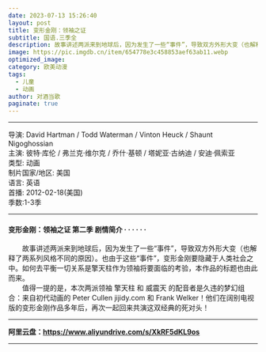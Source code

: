 ```yaml
---
date: 2023-07-13 15:26:40
layout: post
title: 变形金刚：领袖之证
subtitle: 国语.三季全
description: 故事讲述两派来到地球后，因为发生了一些“事件”，导致双方外形大变（也解释了两系列风格不同的原因）。也由于这些“事件”，变形金刚要隐藏于人类社会之中...
image: https://pic.imgdb.cn/item/654778e3c458853aef63ab11.webp
optimized_image: 
category: 欧美动漫
tags:
  - 儿童
  - 动画
author: 对酒当歌
paginate: true
---
```


---

导演: David Hartman / Todd Waterman / Vinton Heuck / Shaunt Nigoghossian  
主演: 彼特·库伦 / 弗兰克·维尔克 / 乔什·基顿 / 塔妮亚·古纳迪 / 安迪·佩索亚  
类型: 动画  
制片国家/地区: 美国  
语言: 英语  
首播: 2012-02-18(美国)  
季数:1-3季  

---

#### 变形金刚：领袖之证 第二季 剧情简介 · · · · · ·

　　故事讲述两派来到地球后，因为发生了一些“事件”，导致双方外形大变（也解释了两系列风格不同的原因）。也由于这些“事件”，变形金刚要隐藏于人类社会之中。如何去平衡一切关系是擎天柱作为领袖将要面临的考验，本作品的标题也由此而来。  
　　值得一提的是，本次两派领袖 擎天柱 和 威震天 的配音者是久违的梦幻组合：来自初代动画的 Peter Cullen jijidy.com 和 Frank Welker！他们在阔别电视版的变形金刚作品多年后，再次一起回来共演这双经典的死对头！

---

**阿里云盘：<https://www.aliyundrive.com/s/XkRF5dKL9os>**

---
